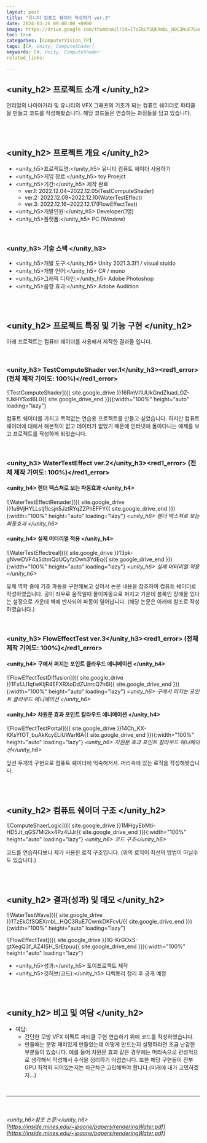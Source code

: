 ```yaml
---
layout: post
title: "유니티 컴퓨트 쉐이더 작성하기 ver.3"
date: 2024-03-26 09:00:00 +0900
image: https://drive.google.com/thumbnail?id=1TzEkCfSQEXmbL_HQC3RuE7CwnkDKFcvU
toc: true
categories: [ComputerVision_TP] 
tags: [C#, Unity, ComputeShader]
keywords: C#, Unity, ComputeShader
related_links:

---
```


## <unity_h2> 프로젝트 소개 </unity_h2>

언리얼의 나이아가라 및 유니티의 VFX 그래프의 기초가 되는 컴퓨트 쉐이더로 파티클을 만들고 코드를 작성해봤습니다. 해당 코드들은 연습하는 과정들을 담고 있습니다.


<br>
<br>

## <unity_h2> 프로젝트 개요 </unity_h2>

- <span><unity_h5>프로젝트명:</unity_h5> 유니티 컴퓨트 쉐이더 사용하기</span>
- <span><unity_h5>게임 장르:</unity_h5> toy Proejct</span>
- <span><unity_h5>기간:</unity_h5> 제작 완료</span>
    - ver.1: 2022.12.04~2022.12.05(TestComputeShader) 
    - ver.2: 2022.12.09~2022.12.10(WaterTestEffect)
    - ver.3: 2022.12.16~2022.12.17(FlowEffectTest)
- <span><unity_h5>개발인원:</unity_h5> Developer(1명)</span>
- <span><unity_h5>플랫폼:</unity_h5> PC (Window)</span>

<br>

### <unity_h3> 기술 스택 </unity_h3>

- <span><unity_h5>개발 도구:</unity_h5> Unity 2021.3.3f1 / visual stuido </span>
- <span><unity_h5>개발 언어:</unity_h5> C# / mono </span>
- <span><unity_h5>그래픽 디자인:</unity_h5> Adobe Photoshop </span>
- <span><unity_h5>음향 효과:</unity_h5> Adobe Audiition </span>

<br>
<br>

## <unity_h2> 프로젝트 특징 및 기능 구현 </unity_h2>

아래 프로젝트는 컴퓨터 쉐이더를 사용해서 제작한 결과물 입니다.

<br>

### <unity_h3> TestComputeShader ver.1</unity_h3><red1_error> (전체 제작 기여도: 100%)</red1_error>

![TestComputeShader]({{ site.google_drive }}16RmVl1UUkGndZluad_OZ-tUkHYSxd6L0{{ site.google_drive_end }}){:width="100%" height="auto" loading="lazy"}

컴퓨트 쉐이더를 가지고 목적없는 연습용 프로젝트를 만들고 싶었습니다. 하지만 컴퓨트 쉐이더에 대해서 해본적이 없고 데이터가 없었기 때문에 인터넷에 돌아다니는 예제를 보고 프로젝트를 작성하게 되었습니다.


<br>

### <unity_h3> WaterTestEffect ver.2</unity_h3><red1_error> (전체 제작 기여도: 100%)</red1_error>

#### <unity_h4> 렌더 텍스쳐로 보는 파동효과 </unity_h4>

![WaterTestEffectRenader]({{ site.google_drive }}1u9VjHYLLstj1Icsjn5JztRYqZZPhEFFY{{ site.google_drive_end }}){:width="100%" height="auto" loading="lazy"}
*<unity_h6> 렌더 텍스쳐로 보는 파동효과 </unity_h6>*

#### <unity_h4> 실제 머터리얼 적용 </unity_h4>

![WaterTestEffectreal]({{ site.google_drive }}13pk-gNvwDVF4a5dtmQdUQyfzOwh3YdEq{{ site.google_drive_end }}){:width="100%" height="auto" loading="lazy"}
*<unity_h6> 실제 머터리얼 적용 </unity_h6>*


유체 역학 중에 기초 파동을 구현해보고 싶어서 논문 내용을 참조하여 컴퓨트 쉐이더로 작성하였습니다. 공이 좌우로 움직일때 물이파동으로 퍼지고 가운데 블록인 장애물 있다는 설정으로 가운데 벽에 반사되어 파동이 일어납니다. (해당 논문은 아래에 참조로 작성하였습니다.)

<br>

### <unity_h3> FlowEffectTest ver.3</unity_h3><red1_error> (전체 제작 기여도: 100%)</red1_error>

#### <unity_h4> 구에서 퍼지는 포인트 클라우드 애니메이션 </unity_h4>

![FlowEffectTestDiffusion]({{ site.google_drive }}1FxfJJ1qfwKIjR4EFXRXoDdZUnrcQ7n6l{{ site.google_drive_end }}){:width="100%" height="auto" loading="lazy"}
*<unity_h6> 구에서 퍼지는 포인트 클라우드 애니메이션 </unity_h6>*

#### <unity_h4> 차원문 효과 포인트 칼라우드 애니메이션 </unity_h4>

![FlowEffectTestPortal]({{ site.google_drive }}14Ch_KX-KKsYfOT_buAkKcyELiUWarl6A{{ site.google_drive_end }}){:width="100%" height="auto" loading="lazy"}
*<unity_h6> 차원문 효과 포인트 칼라우드 애니메이션</unity_h6>*

앞선 두개의 구현으로 컴퓨트 쉐이더에 익숙해저셔. 머리속에 있는 로직을 작성해봣습니다.


<br>
<br>

## <unity_h2> 컴퓨트 쉐이더 구조 </unity_h2>

![ComputeShaerLogic]({{ site.google_drive }}1MHgyEbMti-HD5Jt_qGS7Mi2kx4Pz4UJr{{ site.google_drive_end }}){:width="100%" height="auto" loading="lazy"}
*<unity_h6> 코드 구조</unity_h6>*

코드를 연습하다보니 제가 사용한 로직 구조입니다. (위의 로직이 최선의 방법이 아닐수도 있습니다.)

<br>
<br>

## <unity_h2> 결과(성과) 및 데모 </unity_h2>

![WaterTestWave]({{ site.google_drive }}1TzEkCfSQEXmbL_HQC3RuE7CwnkDKFcvU{{ site.google_drive_end }}){:width="100%" height="auto" loading="lazy"}

![FlowEffectTest]({{ site.google_drive }}1G-KrGOxS-gtXegQ3f_AZ4ISH_SrEtpuu{{ site.google_drive_end }}){:width="100%" height="auto" loading="lazy"}

- <span><unity_h5>성과:</unity_h5> 토이프로젝트 제작 </span>
- <span><unity_h5>깃허브(코드):</unity_h5> 디렉토리 정리 후 공개 예정</span>

<br>
<br>

## <unity_h2> 비고 및 여담 </unity_h2>

- 여담:
    - 간단한 모방 VFX 이펙트 파티클 구현 연습하기 위에 코드를 작성하였습니다.
    - 만들때는 분명 재미있게 만들었는데 어떻게 만드는지 설명하라면 조금 난감한 부분들이 있습니다. 예를 들어 차원문 효과 같은 경우에는 머리속으로 관성적으로 생각해서 작성해서 수식을 정리하기 어렵습니다. 또한 해당 구현들이 전부 GPU 최적화 되어있는지는 차근차근 고민해봐야 합니다.(미래에 내가 고민하겠지...)


<br>

---

<br>

###### <unity_h6>참조 논문:</unity_h6> [https://inside.mines.edu/~jpaone/papers/renderingWater.pdf](https://inside.mines.edu/~jpaone/papers/renderingWater.pdf)